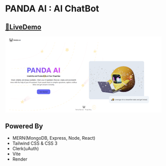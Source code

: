 
# PANDA AI : AI ChatBot




## [🔗LiveDemo](https://pandaai.onrender.com)



![App Screenshot](./client/public/app.png)


## Powered By
 - MERN(MongoDB, Express, Node, React)
 - Tailwind CSS & CSS 3
 - Clerk(uAuth)
 - Vite
 - Render
